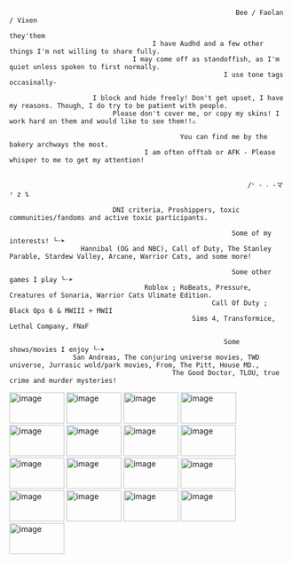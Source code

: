                                                              Bee / Faolan / Vixen
                                                                  they'them
                                        I have Audhd and a few other things I'm not willing to share fully.
                                   I may come off as standoffish, as I'm quiet unless spoken to first normally.
                                                          I use tone tags occasinally-

                         I block and hide freely! Don't get upset, I have my reasons. Though, I do try to be patient with people.
                              Please don't cover me, or copy my skins! I work hard on them and would like to see them!!⚠︎

                                               You can find me by the bakery archways the most.
                                      I am often offtab or AFK - Please whisper to me to get my attention!

                                                                     
                                                                /ᐠ - ˕ -マ ᶻ 𝗓 𐰁 

                              DNI criteria, Proshippers, toxic communities/fandoms and active toxic participants.
                                                          
                                                            Some of my interests! ╰┈➤ 
                      Hannibal (OG and NBC), Call of Duty, The Stanley Parable, Stardew Valley, Arcane, Warrior Cats, and some more!

                                                            Some other games I play ╰┈➤
                                      Roblox ; RoBeats, Pressure, Creatures of Sonaria, Warrior Cats Ulimate Edition. 
                                                       Call Of Duty ; Black Ops 6 & MWIII + MWII
                                                  Sims 4, Transformice, Lethal Company, FNaF

                                                          Some shows/movies I enjoy ╰┈➤ 
                    San Andreas, The conjuring universe movies, TWD universe, Jurrasic wold/park movies, From, The Pitt, House MD., 
                                             The Good Doctor, TLOU, true crime and murder mysteries! 

                              
 <img width="99" height="56" alt="image" src="https://github.com/user-attachments/assets/4e76869d-7013-4d6f-a135-dc9bd9aa07f9" /> <img width="99" height="56" alt="image" src="https://github.com/user-attachments/assets/a38c4013-12f5-4abf-8f3a-737a471ce496" /> <img width="99" height="56" alt="image" src="https://github.com/user-attachments/assets/9581aa81-370c-48d1-ab13-2850689adabc" /> <img width="100" height="56" alt="image" src="https://github.com/user-attachments/assets/0ac11c72-8ec8-4b4b-9c29-2922d928b85f" /> <img width="99" height="56" alt="image" src="https://github.com/user-attachments/assets/e0ce8bf6-248a-4a18-a49b-e7a8df7073e0" /> <img width="99" height="56" alt="image" src="https://github.com/user-attachments/assets/34d21d13-9e41-4daf-b0ae-5151d854582d" /> <img width="99" height="56" alt="image" src="https://github.com/user-attachments/assets/ec9dbfd2-0594-4c5f-8c91-2ea9a884c7cc" /> <img width="99" height="56" alt="image" src="https://github.com/user-attachments/assets/bbab0263-4d44-4581-9870-ac5e504a0ba5" /> <img width="99" height="56" alt="image" src="https://github.com/user-attachments/assets/bcbb7986-1d75-444a-bbd3-775b64a961f3" /> <img width="99" height="56" alt="image" src="https://github.com/user-attachments/assets/b347a919-b71f-4144-a24a-42ff8c23c680" /> <img width="99" height="56" alt="image" src="https://github.com/user-attachments/assets/9bb20051-26aa-4292-b234-a836fbfed52c" /> <img width="99" height="55" alt="image" src="https://github.com/user-attachments/assets/4e79ab77-cd7f-4b86-8043-7bac5423b823" /> <img width="99" height="56" alt="image" src="https://github.com/user-attachments/assets/1d91a970-8438-4d31-aaf5-00b3b119e515" /> <img width="99" height="56" alt="image" src="https://github.com/user-attachments/assets/f0788028-4107-4057-bafe-6cfc23f0eb89" /> <img width="99" height="56" alt="image" src="https://github.com/user-attachments/assets/b1686fbc-5564-43fe-a0b5-cbd2a0642761" /> <img width="99" height="56" alt="image" src="https://github.com/user-attachments/assets/e197eaf1-2373-437d-9ff5-b62fdef411ec" /> <img width="99" height="56" alt="image" src="https://github.com/user-attachments/assets/560dd874-3165-414c-bb99-deb0ce454fdb" />











































